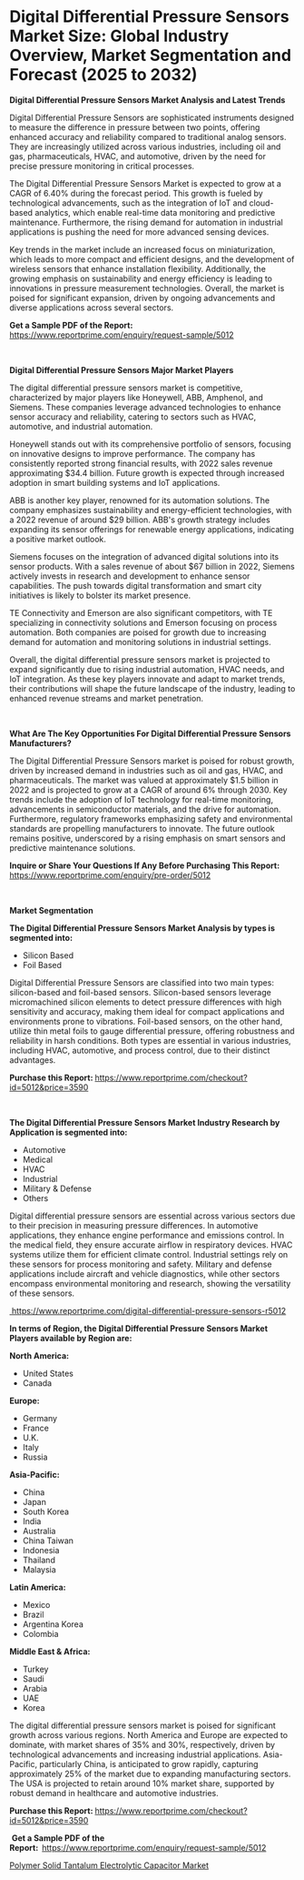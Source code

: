 <p><h1>Digital Differential Pressure Sensors Market Size: Global Industry Overview, Market Segmentation and Forecast (2025 to 2032)</h1></p><p><strong>Digital Differential Pressure Sensors Market Analysis and Latest Trends</strong></p>
<p><p>Digital Differential Pressure Sensors are sophisticated instruments designed to measure the difference in pressure between two points, offering enhanced accuracy and reliability compared to traditional analog sensors. They are increasingly utilized across various industries, including oil and gas, pharmaceuticals, HVAC, and automotive, driven by the need for precise pressure monitoring in critical processes.</p><p>The Digital Differential Pressure Sensors Market is expected to grow at a CAGR of 6.40% during the forecast period. This growth is fueled by technological advancements, such as the integration of IoT and cloud-based analytics, which enable real-time data monitoring and predictive maintenance. Furthermore, the rising demand for automation in industrial applications is pushing the need for more advanced sensing devices. </p><p>Key trends in the market include an increased focus on miniaturization, which leads to more compact and efficient designs, and the development of wireless sensors that enhance installation flexibility. Additionally, the growing emphasis on sustainability and energy efficiency is leading to innovations in pressure measurement technologies. Overall, the market is poised for significant expansion, driven by ongoing advancements and diverse applications across several sectors.</p></p>
<p><strong>Get a Sample PDF of the Report:&nbsp;</strong> <a href="https://www.reportprime.com/enquiry/request-sample/5012?utm_campaign=2232&utm_medium=2&utm_source=Github&utm_content=ia&utm_term=19032025&utm_id=digital-differential-pressure-sensors">https://www.reportprime.com/enquiry/request-sample/5012</a></p>
<p>&nbsp;</p>
<p><strong>Digital Differential Pressure Sensors Major Market Players</strong></p>
<p><p>The digital differential pressure sensors market is competitive, characterized by major players like Honeywell, ABB, Amphenol, and Siemens. These companies leverage advanced technologies to enhance sensor accuracy and reliability, catering to sectors such as HVAC, automotive, and industrial automation.</p><p>Honeywell stands out with its comprehensive portfolio of sensors, focusing on innovative designs to improve performance. The company has consistently reported strong financial results, with 2022 sales revenue approximating $34.4 billion. Future growth is expected through increased adoption in smart building systems and IoT applications.</p><p>ABB is another key player, renowned for its automation solutions. The company emphasizes sustainability and energy-efficient technologies, with a 2022 revenue of around $29 billion. ABB's growth strategy includes expanding its sensor offerings for renewable energy applications, indicating a positive market outlook.</p><p>Siemens focuses on the integration of advanced digital solutions into its sensor products. With a sales revenue of about $67 billion in 2022, Siemens actively invests in research and development to enhance sensor capabilities. The push towards digital transformation and smart city initiatives is likely to bolster its market presence.</p><p>TE Connectivity and Emerson are also significant competitors, with TE specializing in connectivity solutions and Emerson focusing on process automation. Both companies are poised for growth due to increasing demand for automation and monitoring solutions in industrial settings.</p><p>Overall, the digital differential pressure sensors market is projected to expand significantly due to rising industrial automation, HVAC needs, and IoT integration. As these key players innovate and adapt to market trends, their contributions will shape the future landscape of the industry, leading to enhanced revenue streams and market penetration.</p></p>
<p>&nbsp;</p>
<p><strong>What Are The Key Opportunities For Digital Differential Pressure Sensors Manufacturers?</strong></p>
<p><p>The Digital Differential Pressure Sensors market is poised for robust growth, driven by increased demand in industries such as oil and gas, HVAC, and pharmaceuticals. The market was valued at approximately $1.5 billion in 2022 and is projected to grow at a CAGR of around 6% through 2030. Key trends include the adoption of IoT technology for real-time monitoring, advancements in semiconductor materials, and the drive for automation. Furthermore, regulatory frameworks emphasizing safety and environmental standards are propelling manufacturers to innovate. The future outlook remains positive, underscored by a rising emphasis on smart sensors and predictive maintenance solutions.</p></p>
<p><strong>Inquire or Share Your Questions If Any Before Purchasing This Report:</strong> <a href="https://www.reportprime.com/enquiry/pre-order/5012?utm_campaign=2232&utm_medium=2&utm_source=Github&utm_content=ia&utm_term=19032025&utm_id=digital-differential-pressure-sensors">https://www.reportprime.com/enquiry/pre-order/5012</a></p>
<p>&nbsp;</p>
<p><strong>Market Segmentation</strong></p>
<p><strong>The Digital Differential Pressure Sensors Market Analysis by types is segmented into:</strong></p>
<p><ul><li>Silicon Based</li><li>Foil Based</li></ul></p>
<p><p>Digital Differential Pressure Sensors are classified into two main types: silicon-based and foil-based sensors. Silicon-based sensors leverage micromachined silicon elements to detect pressure differences with high sensitivity and accuracy, making them ideal for compact applications and environments prone to vibrations. Foil-based sensors, on the other hand, utilize thin metal foils to gauge differential pressure, offering robustness and reliability in harsh conditions. Both types are essential in various industries, including HVAC, automotive, and process control, due to their distinct advantages.</p></p>
<p><strong>Purchase this Report:&nbsp;</strong><a href="https://www.reportprime.com/checkout?id=5012&price=3590&utm_campaign=2232&utm_medium=2&utm_source=Github&utm_content=ia&utm_term=19032025&utm_id=digital-differential-pressure-sensors">https://www.reportprime.com/checkout?id=5012&price=3590</a></p>
<p>&nbsp;</p>
<p><strong>The Digital Differential Pressure Sensors Market Industry Research by Application is segmented into:</strong></p>
<p><ul><li>Automotive</li><li>Medical</li><li>HVAC</li><li>Industrial</li><li>Military & Defense</li><li>Others</li></ul></p>
<p><p>Digital differential pressure sensors are essential across various sectors due to their precision in measuring pressure differences. In automotive applications, they enhance engine performance and emissions control. In the medical field, they ensure accurate airflow in respiratory devices. HVAC systems utilize them for efficient climate control. Industrial settings rely on these sensors for process monitoring and safety. Military and defense applications include aircraft and vehicle diagnostics, while other sectors encompass environmental monitoring and research, showing the versatility of these sensors.</p></p>
<p><a href="https://www.reportprime.com/digital-differential-pressure-sensors-r5012?utm_campaign=2232&utm_medium=2&utm_source=Github&utm_content=ia&utm_term=19032025&utm_id=digital-differential-pressure-sensors">&nbsp;https://www.reportprime.com/digital-differential-pressure-sensors-r5012</a></p>
<p><strong>In terms of Region, the Digital Differential Pressure Sensors Market Players available by Region are:</strong></p>
<p>
    <p> <strong> North America: </strong>
        <ul>
            <li>United States</li>
            <li>Canada</li>
        </ul>
        </p> 
    <p> <strong> Europe: </strong>
        <ul>
            <li>Germany</li>
            <li>France</li>
            <li>U.K.</li>
            <li>Italy</li>
            <li>Russia</li>
        </ul>
        </p> 
    <p> <strong> Asia-Pacific: </strong>
        <ul>
            <li>China</li>
            <li>Japan</li>
            <li>South Korea</li>
            <li>India</li>
            <li>Australia</li>
            <li>China Taiwan</li>
            <li>Indonesia</li>
            <li>Thailand</li>
            <li>Malaysia</li>
        </ul>
        </p> 
    <p> <strong> Latin America: </strong>
        <ul>
            <li>Mexico</li>
            <li>Brazil</li>
            <li>Argentina Korea</li>
            <li>Colombia</li>
        </ul>
        </p> 
    <p> <strong> Middle East & Africa: </strong>
        <ul>
            <li>Turkey</li>
            <li>Saudi</li>
            <li>Arabia</li>
            <li>UAE</li>
            <li>Korea</li>
        </ul>
    </p>
    </p>
<p><p>The digital differential pressure sensors market is poised for significant growth across various regions. North America and Europe are expected to dominate, with market shares of 35% and 30%, respectively, driven by technological advancements and increasing industrial applications. Asia-Pacific, particularly China, is anticipated to grow rapidly, capturing approximately 25% of the market due to expanding manufacturing sectors. The USA is projected to retain around 10% market share, supported by robust demand in healthcare and automotive industries.</p></p>
<p><strong>Purchase this Report: </strong><a href="https://www.reportprime.com/checkout?id=5012&price=3590&utm_campaign=2232&utm_medium=2&utm_source=Github&utm_content=ia&utm_term=19032025&utm_id=digital-differential-pressure-sensors">https://www.reportprime.com/checkout?id=5012&price=3590</a></p>
<p>&nbsp;<strong>Get a Sample PDF of the Report:&nbsp;&nbsp;</strong><a href="https://www.reportprime.com/enquiry/request-sample/5012?utm_campaign=2232&utm_medium=2&utm_source=Github&utm_content=ia&utm_term=19032025&utm_id=digital-differential-pressure-sensors">https://www.reportprime.com/enquiry/request-sample/5012</a></p>
<p><strong></strong></p>
<p><p><a href="https://github.com/sca704osol/Market-Research-Report-List-1/blob/main/polymer-solid-tantalum-electrolytic-capacitor-market.md?utm_campaign=2232&utm_medium=2&utm_source=Github&utm_content=ia&utm_term=19032025&utm_id=digital-differential-pressure-sensors">Polymer Solid Tantalum Electrolytic Capacitor Market</a></p></p>